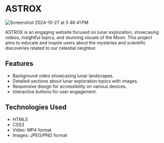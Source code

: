 # ASTROX

![Screenshot 2024-10-27 at 5 46 41 PM](https://github.com/user-attachments/assets/a1964c2a-dba0-40a4-8b33-9777e33f33f8)


ASTROX is an engaging website focused on lunar exploration, showcasing videos, insightful topics, and stunning visuals of the Moon. This project aims to educate and inspire users about the mysteries and scientific discoveries related to our celestial neighbor.




## Features
- Background video showcasing lunar landscapes.
- Detailed sections about lunar exploration topics with images.
- Responsive design for accessibility on various devices.
- Interactive buttons for user engagement.

## Technologies Used
- HTML5
- CSS3
- Video: MP4 format
- Images: JPEG/PNG format


